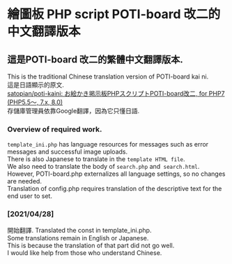 # 繪圖板 PHP script POTI-board 改二的中文翻譯版本
## 這是POTI-board 改二的繁體中文翻譯版本.
This is the traditional Chinese translation version of POTI-board kai ni.  
這是日語顯示的原文.  
[satopian/poti-kaini: お絵かき掲示板PHPスクリプトPOTI-board改二, for PHP7 (PHP5.5～, 7.x, 8.0)](https://github.com/satopian/poti-kaini)  
存儲庫管理員依靠Google翻譯，因為它只懂日語.  
### Overview of required work.
`template_ini.php` has language resources for messages such as error messages and successful image uploads.  
There is also Japanese to translate in the `template HTML file`.  
We also need to translate the body of `search.php` and` search.html`.  
However, POTI-board.php externalizes all language settings, so no changes are needed.  
Translation of config.php requires translation of the descriptive text for the end user to set.    

### [2021/04/28]  
開始翻譯. 
Translated the const in template_ini.php.  
Some translations remain in English or Japanese.  
This is because the translation of that part did not go well.  
I would like help from those who understand Chinese.  


